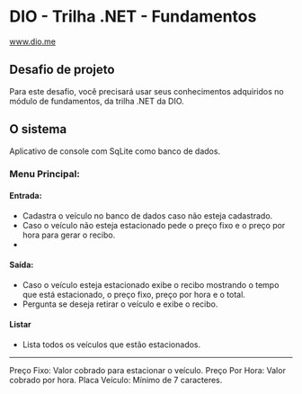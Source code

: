 # DIO - Trilha .NET - Fundamentos

www.dio.me

## Desafio de projeto

Para este desafio, você precisará usar seus conhecimentos adquiridos no módulo de fundamentos, da trilha .NET da DIO.

## O sistema
Aplicativo de console com SqLite como banco de dados.
 
### Menu Principal:
#### Entrada:

 - Cadastra o veículo no banco de dados caso não esteja cadastrado.
 - Caso o veículo não esteja estacionado pede o preço fixo e o preço por hora para gerar o recibo.
 - 
#### Saída:
 - Caso o veículo esteja estacionado exibe o recibo mostrando o tempo que está estacionado, o preço fixo, preço por hora e o total.
 - Pergunta se deseja retirar o veículo e exibe o recibo.

#### Listar

 - Lista todos os veículos que estão estacionados.

  <hr/>

Preço Fixo: Valor cobrado para estacionar o veículo.
Preço Por Hora: Valor cobrado por hora.
Placa Veículo: Mínimo de 7 caracteres.